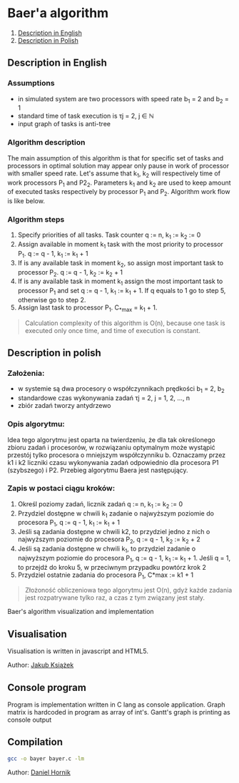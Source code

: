 # Baer'a algorithm

1. [Description in English](#english-version)
2. [Description in Polish](#polish-version)

## <a name="english-version"></a> Description in English

### Assumptions
* in simulated system are two processors with speed rate b<sub>1</sub> = 2 and b<sub>2</sub> = 1 
* standard time of task execution is τj = 2, j ∈ ℕ
* input graph of tasks is anti-tree

### Algorithm description
The main assumption of this algorithm is that for specific set of tasks and processors in optimal solution 
may appear only pause in work of processor with smaller speed rate. Let's assume that k<sub>1</sub>, 
k<sub>2</sub> will respectively time of work  processors P<sub>1</sub> and P2<sub>2</sub>. Parameters
k<sub>1</sub> and k<sub>2</sub> are used to keep amount of executed tasks respectively by processor P<sub>1</sub> and P<sub>2</sub>. 
Algorithm work flow is like below.

### Algorithm steps
1. Specify priorities of all tasks. Task counter q := n,  k<sub>1</sub> :=  k<sub>2</sub> := 0
2. Assign available in moment  k<sub>1</sub> task with the most priority to processor P<sub>1</sub>.
q := q - 1, k<sub>1</sub> := k<sub>1</sub> + 1
3. If is any available task in moment k<sub>2</sub>, so assign most important task to processor 
P<sub>2</sub>.  q := q - 1, k<sub>2</sub> := k<sub>2</sub> + 1
4. If is any available task in moment k<sub>1</sub> assign the most important task to processor 
P<sub>1</sub> and set q := q - 1, k<sub>1</sub> := k<sub>1</sub> + 1. If q equals to 1 go to step 5, 
otherwise go to step 2.
5. Assign last task to processor P<sub>1</sub>. C<sub>*max</sub> = k<sub>1</sub> + 1.

>Calculation complexity of this algorithm is O(n), because one task is executed only once time,
 and time of execution is constant.



## <a name="polish-version"></a> Description in polish

### Założenia:

* w systemie są dwa procesory o współczynnikach prędkości b<sub>1</sub> = 2, b<sub>2</sub>
* standardowe czas wykonywania zadań τj = 2, j = 1, 2, …, n 
* zbiór zadań tworzy antydrzewo

### Opis algorytmu:

Idea tego algorytmu jest oparta na twierdzeniu, że dla tak określonego zbioru zadań i
procesorów, w rozwiązaniu optymalnym może wystąpić przestój tylko procesora o mniejszym
współczynniku b. Oznaczamy przez k1 i k2 liczniki czasu wykonywania zadań odpowiednio dla
procesora P1 (szybszego) i P2. Przebieg algorytmu Baera jest następujący.

### Zapis w postaci ciągu kroków:

1. Określ poziomy zadań, licznik zadań q := n, k<sub>1</sub> := k<sub>2</sub> := 0
2. Przydziel dostępne w chwili k<sub>1</sub> zadanie o najwyższym poziomie do procesora P<sub>1</sub>, q := q - 1, 
k<sub>1</sub> := k<sub>1</sub> + 1
3. Jeśli są zadania dostępne w chwili k2, to przydziel jedno z nich o najwyższym poziomie
do procesora P<sub>2</sub>, q := q - 1, k<sub>2</sub> := k<sub>2</sub> + 2
4. Jeśli są zadania dostępne w chwili k<sub>1</sub>, to przydziel zadanie o najwyższym poziomie do
procesora P<sub>1</sub>, q := q - 1, k<sub>1</sub> := k<sub>1</sub> + 1. Jeśli q = 1, to przejdź do kroku 5, w przeciwnym
przypadku powtórz krok 2
5. Przydziel ostatnie zadania do procesora P<sub>1</sub>, C*max := k1 + 1

> Złożoność obliczeniowa tego algorytmu jest O(n), gdyż każde zadania jest rozpatrywane tylko
raz, a czas z tym związany jest stały. 




Baer's algorithm visualization and implementation 

Visualisation
-------------
Visualisation is written in javascript and HTML5. 

Author: [Jakub Książek](https://github.com/Cubix92)


Console program
---------------
Program is implementation written in C lang as console application.
Graph matrix is hardcoded in program as array of int's.
Gantt's graph is printing as console output



Compilation
-----------
```bash
gcc -o bayer bayer.c -lm
```


Author: [Daniel Hornik](https://github.com/daniel1302)
